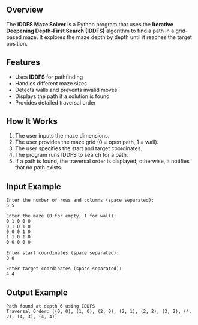 ## Overview
The **IDDFS Maze Solver** is a Python program that uses the **Iterative Deepening Depth-First Search (IDDFS)** algorithm to find a path in a grid-based maze. It explores the maze depth by depth until it reaches the target position.

## Features
- Uses **IDDFS** for pathfinding
- Handles different maze sizes
- Detects walls and prevents invalid moves
- Displays the path if a solution is found
- Provides detailed traversal order

## How It Works
1. The user inputs the maze dimensions.
2. The user provides the maze grid (0 = open path, 1 = wall).
3. The user specifies the start and target coordinates.
4. The program runs IDDFS to search for a path.
5. If a path is found, the traversal order is displayed; otherwise, it notifies that no path exists.

## Input Example
```
Enter the number of rows and columns (space separated):
5 5

Enter the maze (0 for empty, 1 for wall):
0 1 0 0 0
0 1 0 1 0
0 0 0 1 0
1 1 0 1 0
0 0 0 0 0

Enter start coordinates (space separated):
0 0

Enter target coordinates (space separated):
4 4
```

## Output Example
```
Path found at depth 6 using IDDFS
Traversal Order: [(0, 0), (1, 0), (2, 0), (2, 1), (2, 2), (3, 2), (4, 2), (4, 3), (4, 4)]
```

